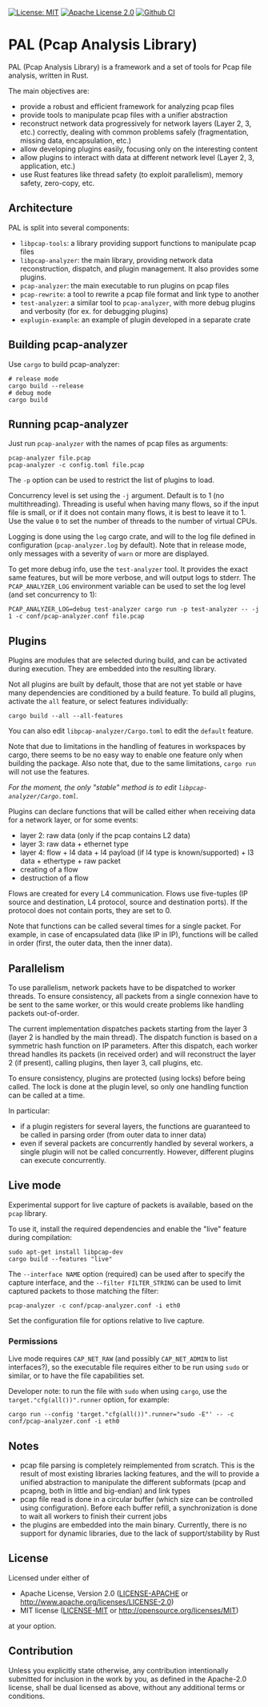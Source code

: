 [![License: MIT](https://img.shields.io/badge/License-MIT-yellow.svg)](./LICENSE-MIT)
[![Apache License 2.0](https://img.shields.io/badge/License-Apache%202.0-blue.svg)](./LICENSE-APACHE)
[![Github CI](https://github.com/rusticata/pcap-analyzer/workflows/Continuous%20integration/badge.svg)](https://github.com/rusticata/pcap-analyzer/actions)

# PAL (Pcap Analysis Library)

PAL (Pcap Analysis Library) is a framework and a set of tools for Pcap file analysis, written in
Rust.

The main objectives are:

- provide a robust and efficient framework for analyzing pcap files
- provide tools to manipulate pcap files with a unifier abstraction
- reconstruct network data progressively for network layers (Layer 2, 3, etc.) correctly, dealing
  with common problems safely (fragmentation, missing data, encapsulation, etc.)
- allow developing plugins easily, focusing only on the interesting content
- allow plugins to interact with data at different network level (Layer 2, 3, application, etc.)
- use Rust features like thread safety (to exploit parallelism), memory safety, zero-copy, etc.

## Architecture

PAL is split into several components:

- `libpcap-tools`: a library providing support functions to manipulate pcap files
- `libpcap-analyzer`: the main library, providing network data reconstruction, dispatch, and plugin
  management. It also provides some plugins.
- `pcap-analyzer`: the main executable to run plugins on pcap files
- `pcap-rewrite`: a tool to rewrite a pcap file format and link type to another
- `test-analyzer`: a similar tool to `pcap-analyzer`, with more debug plugins and verbosity (for ex. for debugging
  plugins)
- `explugin-example`: an example of plugin developed in a separate crate

## Building pcap-analyzer

Use `cargo` to build pcap-analyzer:

```
# release mode
cargo build --release
# debug mode
cargo build
```

## Running pcap-analyzer

Just run `pcap-analyzer` with the names of pcap files as arguments:

```
pcap-analyzer file.pcap
pcap-analyzer -c config.toml file.pcap
```

The `-p` option can be used to restrict the list of plugins to load.

Concurrency level is set using the `-j` argument. Default is to 1 (no multithreading).
Threading is useful when having many flows, so if the input file is small, or if it does not contain
many flows, it is best to leave it to 1.
Use the value `0` to set the number of threads to the number of virtual CPUs.

Logging is done using the `log` cargo crate, and will to the log file defined
in configuration (`pcap-analyzer.log` by default).
Note that in release mode, only messages with a severity of `warn` or more are displayed.

To get more debug info, use the `test-analyzer` tool. It provides the exact same features, but will
be more verbose, and will output logs to stderr. The `PCAP_ANALYZER_LOG` environment variable can be
used to set the log level (and set concurrency to 1):

```
PCAP_ANALYZER_LOG=debug test-analyzer cargo run -p test-analyzer -- -j 1 -c conf/pcap-analyzer.conf file.pcap
```

## Plugins

Plugins are modules that are selected during build, and can be activated during execution. They are
embedded into the resulting library.

Not all plugins are built by default, those that are not yet stable or have many dependencies are
conditioned by a build feature. To build all plugins, activate the `all` feature, or select features
individually:

```
cargo build --all --all-features
```

You can also edit `libpcap-analyzer/Cargo.toml` to edit the `default` feature.

Note that due to limitations in the handling of features in workspaces by cargo, there seems to be
no easy way to enable one feature only when building the package.
Also note that, due to the same limitations, `cargo run` will not use the features.

*For the moment, the only "stable" method is to edit `libpcap-analyzer/Cargo.toml`.*

Plugins can declare functions that will be called either when receiving data for a network layer, or
for some events:

- layer 2: raw data (only if the pcap contains L2 data)
- layer 3: raw data + ethernet type
- layer 4: flow + l4 data + l4 payload (if l4 type is known/supported) + l3 data + ethertype + raw packet
- creating of a flow
- destruction of a flow

Flows are created for every L4 communication. Flows use five-tuples (IP source and destination, L4
protocol, source and destination ports). If the protocol does not contain ports, they are set to 0.

Note that functions can be called several times for a single packet. For example, in case of
encapsulated data (like IP in IP), functions will be called in order (first, the outer data, then
the inner data).

## Parallelism

To use parallelism, network packets have to be dispatched to worker threads. To ensure consistency,
all packets from a single connexion have to be sent to the same worker, or this would create
problems like handling packets out-of-order.

The current implementation dispatches packets starting from the layer 3 (layer 2 is handled by the
main thread). The dispatch function is based on a symmetric hash function on IP parameters.
After this dispatch, each worker thread handles its packets (in received order) and will reconstruct
the layer 2 (if present), calling plugins, then layer 3, call plugins, etc.

To ensure consistency, plugins are protected (using locks) before being called. The lock is done at
the plugin level, so only one handling function can be called at a time.

In particular:

- if a plugin registers for several layers, the functions are guaranteed to be called in parsing
  order (from outer data to inner data)
- even if several packets are concurrently handled by several workers, a single plugin will not be
  called concurrently. However, different plugins can execute concurrently.

## Live mode

Experimental support for live capture of packets is available, based on the `pcap` library.

To use it, install the required dependencies and enable the "live" feature during compilation:

```
sudo apt-get install libpcap-dev
cargo build --features "live"
```

The `--interface NAME` option (required) can be used after to specify the capture interface, and the
`--filter FILTER_STRING` can be used to limit captured packets to those matching the filter:

```
pcap-analyzer -c conf/pcap-analyzer.conf -i eth0
```

Set the configuration file for options relative to live capture.

### Permissions

Live mode requires `CAP_NET_RAW` (and possibly `CAP_NET_ADMIN` to list interfaces?), so the
executable file requires either to be run using `sudo` or similar, or to have the file capabilities
set.

Developer note: to run the file with `sudo` when using `cargo`, use the `target."cfg(all())".runner`
option, for example:
```
cargo run --config 'target."cfg(all())".runner="sudo -E"' -- -c conf/pcap-analyzer.conf -i eth0
```

## Notes

- pcap file parsing is completely reimplemented from scratch. This is the result of most existing
  libraries lacking features, and the will to provide a unified abstraction to manipulate the
  different subformats (pcap and pcapng, both in little and big-endian) and link types
- pcap file read is done in a circular buffer (which size can be controlled using configuration).
  Before each buffer refill, a synchronization is done to wait all workers to finish their current
  jobs
- the plugins are embedded into the main binary. Currently, there is no support for dynamic
  libraries, due to the lack of support/stability by Rust

## License

Licensed under either of

 * Apache License, Version 2.0
   ([LICENSE-APACHE](LICENSE-APACHE) or http://www.apache.org/licenses/LICENSE-2.0)
 * MIT license
   ([LICENSE-MIT](LICENSE-MIT) or http://opensource.org/licenses/MIT)

at your option.

## Contribution

Unless you explicitly state otherwise, any contribution intentionally submitted
for inclusion in the work by you, as defined in the Apache-2.0 license, shall be
dual licensed as above, without any additional terms or conditions.
